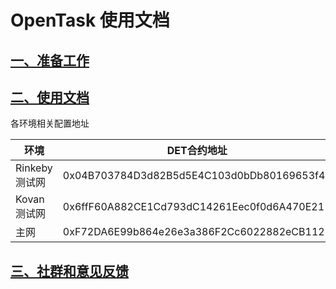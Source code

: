 # OpenTask 使用文档

## [一、准备工作](prepare.md)
## [二、使用文档](how-to-use.md)

各环境相关配置地址

|环境|DET合约地址|OpenTask合约地址|版本|前端页面地址|
|--|--|--|--|--|
|Rinkeby 测试网|0x04B703784D3d82B5d5E4C103d0bDb80169653f48|0x1231fE2e7479126b4bFF764f3359e2d03Da23f27|v0.3.1|<http://47.92.64.129/>|
|Kovan 测试网|0x6ffF60A882CE1Cd793dC14261Eec0f0d6A470E21 |0x6333f40a315E080f366EF126c5BFf1dd121E918C|v0.3.2|<http://39.100.60.153/>
|主网 |0xF72DA6E99b864e26e3a386F2Cc6022882eCB1125|0xf2880b0C2E61F831e3d53da1e2dF9505840E92Ac|v1.0.0|<http://39.100.36.238/>

## [三、社群和意见反馈](community-and-feedback.md)
